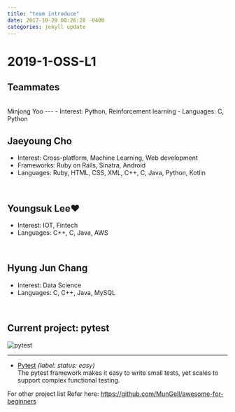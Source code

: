 ```yaml
---
title: "team introduce"
date: 2017-10-20 08:26:28 -0400
categories: jekyll update
---
```


# 2019-1-OSS-L1

## Teammates
<br>
Minjong Yoo 
---
 - Interest: Python, Reinforcement learning
 - Languages: C, Python
<br> 

Jaeyoung Cho 
---
 - Interest: Cross-platform, Machine Learning, Web development
 - Frameworks: Ruby on Rails, Sinatra, Android
 - Languages: Ruby, HTML, CSS, XML, C++, C, Java, Python, Kotlin
<br> 

Youngsuk Lee♥
---
 - Interest: IOT, Fintech
 - Languages: C++, C, Java, AWS
<br> 

Hyung Jun Chang 
---
 - Interest: Data Science
 - Languages: C, C++, Java, MySQL
<br> 


## Current project: pytest

![pytest](https://docs.pytest.org/en/latest/_static/pytest1.png)

------



- [Pytest](https://github.com/pytest-dev/pytest/labels/status%3A%20easy) _(label: status: easy)_ <br> The pytest framework makes it easy to write small tests, yet scales to support complex functional testing.


For other project list Refer here: https://github.com/MunGell/awesome-for-beginners

